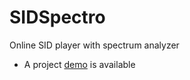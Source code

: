 SIDSpectro
==========

Online SID player with spectrum analyzer

 * A project [demo](http://simulationcorner.net/Sidplayer/index.html) is available
